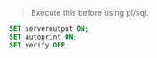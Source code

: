 >Execute this before using pl/sql.

```sql
SET serveroutput ON;
SET autoprint ON;
SET verify OFF;
```